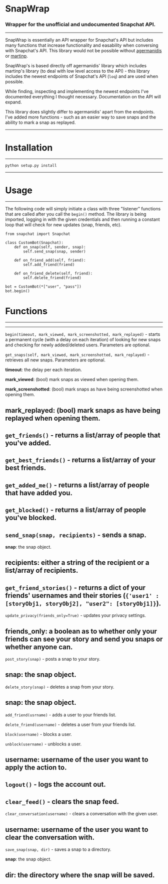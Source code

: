 # SnapWrap
### Wrapper for the unofficial and undocumented Snapchat API.
---

SnapWrap is essentially an API wrapper for Snapchat's API but includes many functions that increase functionality and easability when conversing with Snapchat's API.
This library would not be possible without [agermanidis](https://github.com/agermanidis/SnapchatBot) or [martinp](https://github.com/martinp/pysnap).

SnapWrap's is based directly off agermanidis' library which includes martinp's library (to deal with low level access to the API) - this library includes the newest endpoints of Snapchat's API (`loq`) and are used when possible.

While finding, inspecting and implementing the newest endpoints I've documented everything I thought necessary. Documentation on the API will expand.

This library does slightly differ to agermanidis' apart from the endpoints. I've added more functions - such as an easier way to save snaps and the ability to mark a snap as replayed.

---
# Installation
---

`python setup.py install`

---

# Usage
---

The following code will simply initiate a class with three "listener" functions that are called after you call the `begin()` method. The library is being imported, logging in with the given credentials and then running a constant loop that will check for new updates (snap, friends, etc).

	from snapchat import Snapchat

    class CustomBot(Snapchat):
		def on_snap(self, sender, snap):
			self.send_snap(snap, sender)
        
		def on_friend_add(self, friend):
    		self.add_friend(friend)

		def on_friend_delete(self, friend):
    		self.delete_friend(friend)
	
	bot = CustomBot(*["user", "pass"])
	bot.begin()
	
# Functions
---
---
`begin(timeout, mark_viewed, mark_screenshotted, mark_replayed)` - starts a permanent cycle (with a delay on each iteration) of looking for new snaps and checking for newly added/deleted users. Parameters are optional.

`get_snaps(self, mark_viewed, mark_screenshotted, mark_replayed)` - retrieves all new snaps. Parameters are optional.

**timeout**: the delay per each iteration.

**mark_viewed**: (bool) mark snaps as viewed when opening them.

**mark_screenshotted**: (bool) mark snaps as have being screenshotted when opening them.

**mark_replayed**: (bool) mark snaps as have being replayed when opening them.
---
`get_friends()` - returns a list/array of people that you've added.
---
`get_best_friends()` - returns a list/array of your best friends.
---
`get_added_me()` - returns a list/array of people that have added you.
---
`get_blocked()` - returns a list/array of people you've blocked.
---
`send_snap(snap, recipients)` - sends a snap.
---
**snap**: the snap object.

**recipients**: either a string of the recipient or a list/array of recipients.
---
`get_friend_stories()` - returns a dict of your friends' usernames and their stories (`{'user1' : [storyObj1, storyObj2], "user2": [storyObj1]}`).
---
`update_privacy(friends_only=True)` - updates your privacy settings.

**friends_only**: a boolean as to whether only your friends can see your story and send you snaps or whether anyone can.
---
`post_story(snap)` - posts a snap to your story.

**snap**: the snap object.
---
`delete_story(snap)` - deletes a snap from your story.

**snap**: the snap object.
---
`add_friend(usrname)` - adds a user to your friends list.

`delete_friend(username)` - deletes a user from your friends list.

`block(username)` - blocks a user.

`unblock(username)` - unblocks a user.

**username**: username of the user you want to apply the action to.
---
`logout()` - logs the account out.
---
`clear_feed()` - clears the snap feed.
---
`clear_conversation(username)` - clears a conversation with the given user.

**username**: username of the user you want to clear the conversation with.
---
`save_snap(snap, dir)` - saves a snap to a directory.

**snap**: the snap object.

**dir**: the directory where the snap will be saved.
---
